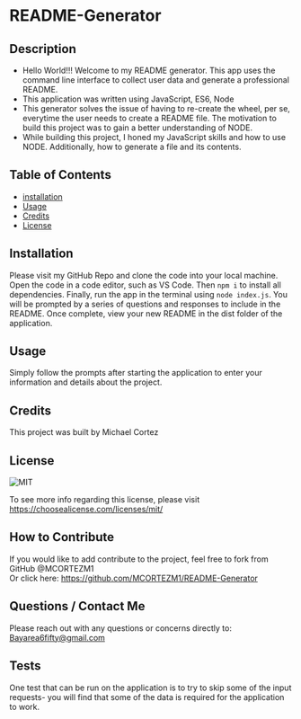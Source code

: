 
  # README-Generator


  ## **Description**
   
  - Hello World!!! Welcome to my README generator. This app uses the command line interface to collect user data and generate a professional README.
  - This application was written using JavaScript, ES6, Node
  - This generator solves the issue of having to re-create the wheel, per se, everytime the user needs to create a README file. The motivation to build this project was to gain a better understanding of NODE. 
  - While building this project, I honed my JavaScript skills and how to use NODE. Additionally, how to generate a file and its contents.

  ## **Table of Contents** 
  
  - [installation](#installation)
  - [Usage](#usage)
  - [Credits](#credits)
  - [License](#license)

  ## **Installation**
  
  Please visit my GitHub Repo and clone the code into your local machine. Open the code in a code editor, such as VS Code. Then `npm i` to install all dependencies. Finally, run the app in the terminal using `node index.js`. You will be prompted by a series of questions and responses to include in the README. Once complete, view your new README in the dist folder of the application. 


  ## **Usage**

  Simply follow the prompts after starting the application to enter your information and details about the project. 


  ## **Credits** 

  This project was built by Michael Cortez 


  
  ## **License**

  ![MIT](https://img.shields.io/static/v1?label=License&message=MIT&color=success)

  To see more info regarding this license, please visit https://choosealicense.com/licenses/mit/
  


  ## **How to Contribute**

  If you would like to add contribute to the project, feel free to fork from GitHub @MCORTEZM1  
  Or click here: https://github.com/MCORTEZM1/README-Generator

  ## **Questions / Contact Me**

  Please reach out with any questions or concerns directly to: Bayarea6fifty@gmail.com


## **Tests**

  One test that can be run on the application is to try to skip some of the input requests- you will find that some of the data is required for the application to work. 
  

  
